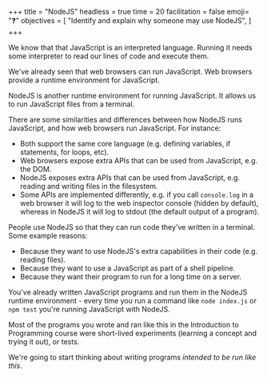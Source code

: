 +++
title = "NodeJS"
headless = true
time = 20
facilitation = false
emoji= "❓"
objectives = [
    "Identify and explain why someone may use NodeJS",
]
+++

We know that that JavaScript is an interpreted language. Running it needs some interpreter to read our lines of code and execute them.

We've already seen that web browsers can run JavaScript. Web browsers provide a runtime environment for JavaScript. 

NodeJS is another runtime environment for running JavaScript. It allows us to run JavaScript files from a terminal.

There are some similarities and differences between how NodeJS runs JavaScript, and how web browsers run JavaScript. For instance:
* Both support the same core language (e.g. defining variables, if statements, for loops, etc).
* Web browsers expose extra APIs that can be used from JavaScript, e.g. the DOM.
* NodeJS exposes extra APIs that can be used from JavaScript, e.g. reading and writing files in the filesystem.
* Some APIs are implemented differently, e.g. if you call `console.log` in a web browser it will log to the web inspector console (hidden by default), whereas in NodeJS it will log to stdout (the default output of a program).

People use NodeJS so that they can run code they've written in a terminal. Some example reasons:
* Because they want to use NodeJS's extra capabilities in their code (e.g. reading files).
* Because they want to use a JavaScript as part of a shell pipeline.
* Because they want their program to run for a long time on a server.

You've already written JavaScript programs and run them in the NodeJS runtime environment - every time you run a command like `node index.js` or `npm test` you're running JavaScript with NodeJS.

Most of the programs you wrote and ran like this in the Introduction to Programming course were short-lived experiments (learning a concept and trying it out), or tests.

We're going to start thinking about writing programs _intended to be run like this_.
